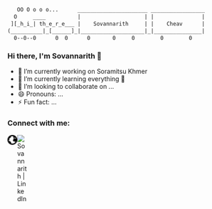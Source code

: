 ```
   OO O o o o...      ______________________ _________________
  O     ____          |                    | |               |
 ][_h_i_| th_e_r_e___ |    Sovannarith     | |    Cheav      |
(__________|_[______]_|____________________|_|_______________|
  0--0--0      0  0      0       0     0        0        0
```
### Hi there, I'm Sovannarith 👋

- 🔭 I’m currently working on Soramitsu Khmer
- 🌱 I’m currently learning everything 🤣
- 👯 I’m looking to collaborate on ...
- 😄 Pronouns: ...
- ⚡ Fun fact: ...

### Connect with me:

[<img align="left" alt="sovannarith.info" width="22px" src="https://raw.githubusercontent.com/iconic/open-iconic/master/svg/globe.svg" />](https://sovannarith.info)
[<img align="left" alt="Sovannarith | LinkedIn" width="22px" src="https://cdn.jsdelivr.net/npm/simple-icons@v3/icons/linkedin.svg" />](https://www.linkedin.com/in/sovannarith-cheav-760769159?lipi=urn%3Ali%3Apage%3Ad_flagship3_profile_view_base_contact_details%3BZOoDjJgpQHqK2tSditxdJA%3D%3D)
